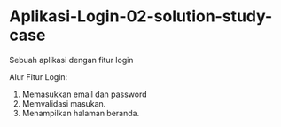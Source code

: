 # Aplikasi-Login-02-solution-study-case
Sebuah aplikasi dengan fitur login

Alur Fitur Login:
1. Memasukkan email dan password
2. Memvalidasi masukan.
3. Menampilkan halaman beranda.
